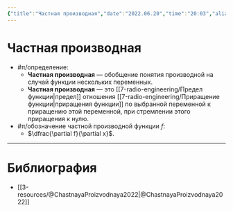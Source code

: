 ```yaml
---
{"title":"Частная производная","date":"2022.06.20","time":"20:03","aliases":[],"tags":["математика","ммпэд","электродинамика"],"dg-publish":true,"permalink":"/7-radio-engineering/chastnaya-proizvodnaya/","dgPassFrontmatter":true}
---
```



# Частная производная

- #π/определение:
	- **Частная производная** — обобщение понятия производной на случай функции нескольких переменных.
	- **Частная производная** — это [[7-radio-engineering/Предел функции\|предел]] отношения [[7-radio-engineering/Приращение функции\|приращения функции]] по выбранной переменной к приращению этой переменной, при стремлении этого приращения к нулю.
- #π/обозначение частной производной функции $f$:
	- $\dfrac{\partial f}{\partial x}$.

---

# Библиография

- [[3-resources/@ChastnayaProizvodnaya2022\|@ChastnayaProizvodnaya2022]]